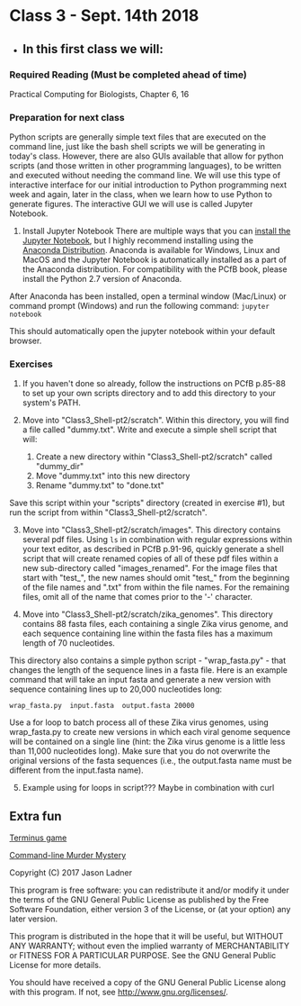 # Class 3 - Sept. 14th 2018
- In this first class we will:
    - 

### Required Reading (**Must be completed ahead of time**)
Practical Computing for Biologists, Chapter 6, 16

### Preparation for next class

Python scripts are generally simple text files that are executed on the command line, just like the bash shell scripts we will be generating in today's class. However, there are also GUIs available that allow for python scripts (and those written in other programming languages), to be written and executed without needing the command line. We will use this type of interactive interface for our initial introduction to Python programming next week and again, later in the class, when we learn how to use Python to generate figures. The interactive GUI we will use is called Jupyter Notebook. 

1. Install Jupyter Notebook
There are multiple ways that you can [install the Jupyter Notebook](http://jupyter.org/install), but I highly recommend installing using the [Anaconda Distribution](https://www.anaconda.com/download/). Anaconda is available for Windows, Linux and MacOS and the Jupyter Notebook is automatically installed as a part of the Anaconda distribution. For compatibility with the PCfB book, please install the Python 2.7 version of Anaconda. 

After Anaconda has been installed, open a terminal window (Mac/Linux) or command prompt (Windows) and run the following command: ```jupyter notebook```

This should automatically open the jupyter notebook within your default browser. 

### Exercises

1. If you haven't done so already, follow the instructions on PCfB p.85-88 to set up your own scripts directory and to add this directory to your system's PATH.

2. Move into "Class3\_Shell-pt2/scratch". Within this directory, you will find a file called "dummy.txt". Write and execute a simple shell script that will:
    1. Create a new directory within "Class3\_Shell-pt2/scratch" called "dummy_dir"
    2. Move "dummy.txt" into this new directory
    3. Rename "dummy.txt" to "done.txt"

Save this script within your "scripts" directory (created in exercise #1), but run the script from within "Class3\_Shell-pt2/scratch".

3. Move into "Class3\_Shell-pt2/scratch/images". This directory contains several pdf files. Using ```ls``` in combination with regular expressions within your text editor, as described in PCfB p.91-96, quickly generate a shell script that will create renamed copies of all of these pdf files within a new sub-directory called "images\_renamed". For the image files that start with "test_", the new names should omit "test\_" from the beginning of the file names and ".txt" from within the file names. For the remaining files, omit all of the name that comes prior to the '-' character.

4. Move into "Class3\_Shell-pt2/scratch/zika\_genomes". This directory contains 88 fasta files, each containing a single Zika virus genome, and each sequence containing line within the fasta files has a maximum length of 70 nucleotides. 

This directory also contains a simple python script - "wrap_fasta.py" - that changes the length of the sequence lines in a fasta file. Here is an example command that will take an input fasta and generate a new version with sequence containing lines up to 20,000 nucleotides long:

```wrap_fasta.py  input.fasta  output.fasta 20000```

Use a for loop to batch process all of these Zika virus genomes, using wrap_fasta.py to create new versions in which each viral genome sequence will be contained on a single line (hint: the Zika virus genome is a little less than 11,000 nucleotides long). Make sure that you do not overwrite the original versions of the fasta sequences (i.e., the output.fasta name must be different from the input.fasta name). 

5. Example using for loops in script??? Maybe in combination with curl


## Extra fun

[Terminus game](http://web.mit.edu/mprat/Public/web/Terminus/Web/main.html)

[Command-line Murder Mystery](https://github.com/veltman/clmystery/)

Copyright (C) 2017  Jason Ladner

This program is free software: you can redistribute it and/or modify
it under the terms of the GNU General Public License as published by
the Free Software Foundation, either version 3 of the License, or
(at your option) any later version.

This program is distributed in the hope that it will be useful,
but WITHOUT ANY WARRANTY; without even the implied warranty of
MERCHANTABILITY or FITNESS FOR A PARTICULAR PURPOSE.  See the
GNU General Public License for more details.

You should have received a copy of the GNU General Public License
along with this program.  If not, see <http://www.gnu.org/licenses/>.



